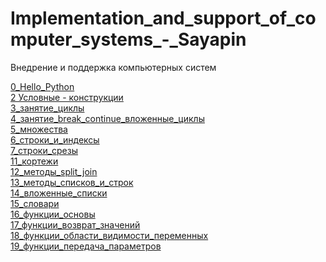 # Implementation_and_support_of_computer_systems_-_Sayapin
Внедрение и поддержка компьютерных систем

[0_Hello_Python](https://colab.research.google.com/drive/1qPVPABvoBtMlVDxgcE_tjkCirA0Vf_wk?usp=sharing) </br>
[2 Условные - конструкции](https://colab.research.google.com/drive/1gIh49MhXzLDBruVlbHzEdpGWwQNs9p2j?usp=sharing) </br>
[3_занятие_циклы](https://colab.research.google.com/drive/1MWKsp4OLj3ZVFTXIUgrRrdThBt2X6r04?usp=sharing) </br>
[4_занятие_break_continue_вложенные_циклы](https://colab.research.google.com/drive/1wZSQRtWmFS5paI2xqYqGlBc3lnCawj41?usp=sharing) </br>
[5_множества](https://colab.research.google.com/drive/1-LaoUOCreRVTGLgh5AK-yW5nssl0FVhv?usp=sharing) </br>
[6_строки_и_индексы](https://colab.research.google.com/drive/1FgRYifF0W0M5Mj3oP2mu6Ex6zKL8oTL8?usp=sharing) </br>
[7_строки_срезы](https://colab.research.google.com/drive/13Lz5QPqOSIF_ftaJl-0CkpcCrNI4Nfzx?usp=sharing) </br>
[11_кортежи](https://colab.research.google.com/drive/1uKU5q3yg5k3ad5XKgNF358BzgYdtJAR1?usp=sharing) </br>
[12_методы_split_join](https://colab.research.google.com/drive/1QMpZSKQgCm-z8tM0-iIQ-LhQHspKogvY?usp=sharing) </br>
[13_методы_списков_и_строк](https://colab.research.google.com/drive/1O0BElTixdKWx3uAV9IMGV-XL-uTSzkI3?usp=sharing) </br>
[14_вложенные_списки](https://colab.research.google.com/drive/1FHkYmId_xcmrY9U4FoFyNplz0_Djk2h0?usp=sharing) </br>
[15_словари](https://colab.research.google.com/drive/1aHTsP1pEJZxWiFRYC2xM0FnniY_qMrXl?usp=sharing) </br>
[16_функции_основы](https://colab.research.google.com/drive/1VLx6ar5KU-RKEqtyT8N_qtWgOHWSj3p9?usp=sharing) </br>
[17_функции_возврат_значений](https://colab.research.google.com/drive/1JbVV9LVPy9-9YWQfG1rGeSYCzg_drowl?usp=sharing) </br>
[18_функции_области_видимости_переменных](https://colab.research.google.com/drive/13871_DkTAzErAg8h0DVnjt3UdahiWTV_?usp=sharing) </br>
[19_функции_передача_параметров](https://colab.research.google.com/drive/1vX5oci9rNDZZk0W5L7gZfP5eaY3mdblr?usp=sharing) </br>
